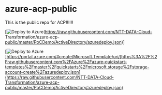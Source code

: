 # azure-acp-public
This is the public repo for ACP!!!!!!




[![Deploy to Azure](https://aka.ms/deploytoazurebutton)(https://raw.githubusercontent.com/NTT-DATA-Cloud-Transformation/azure-acp-public/master/PoCDemo/ActiveDirectory/azuredeploy.json)]

[![Deploy to Azure](https://aka.ms/deploytoazurebutton)]https://portal.azure.com/#create/Microsoft.Template/uri/[https%3A%2F%2Fraw.githubusercontent.com%2FAzure%2Fazure-quickstart-templates%2Fmaster%2Fquickstarts%2Fmicrosoft.storage%2Fstorage-account-create%2Fazuredeploy.json](https://raw.githubusercontent.com/NTT-DATA-Cloud-Transformation/azure-acp-public/master/PoCDemo/ActiveDirectory/azuredeploy.json)
